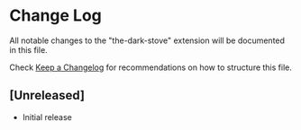 # Change Log

All notable changes to the "the-dark-stove" extension will be documented in this file.

Check [Keep a Changelog](http://keepachangelog.com/) for recommendations on how to structure this file.

## [Unreleased]

- Initial release
